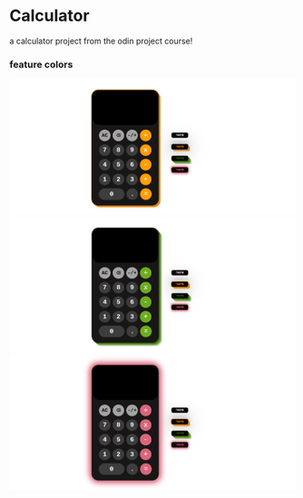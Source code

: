 # Calculator
a calculator project from the odin project course!

### feature colors
![](/img/ornage.png)
![](/img/green.png)
![](/img/pink.png)
